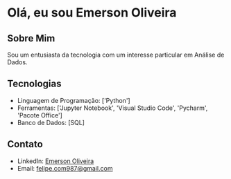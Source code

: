 # Olá, eu sou Emerson Oliveira

## Sobre Mim
Sou um entusiasta da tecnologia com um interesse particular em Análise de Dados.

## Tecnologias
- Linguagem de Programação: ['Python']
- Ferramentas: ['Jupyter Notebook', 'Visual Studio Code', 'Pycharm', 'Pacote Office']
- Banco de Dados: [SQL]

## Contato
- LinkedIn: [Emerson Oliveira](www.linkedin.com/in/emerson-oliveira-6488ba27a)
- Email: felipe.com987@gmail.com
